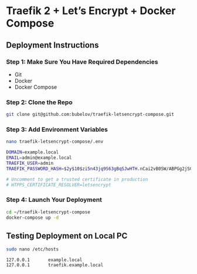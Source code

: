 # Traefik 2 + Let’s Encrypt + Docker Compose 

## Deployment Instructions

### Step 1: Make Sure You Have Required Dependencies

- Git
- Docker
- Docker Compose


### Step 2: Clone the Repo

```bash
git clone git@github.com:bubelov/traefik-letsencrypt-compose.git
```

### Step 3: Add Environment Variables

```bash
nano traefik-letsencrypt-compose/.env
```

```bash
DOMAIN=example.local
EMAIL=admin@example.local
TRAEFIK_USER=admin
TRAEFIK_PASSWORD_HASH=$2y$10$zi5n43jq9S63gBqSJwHTH.nCai2vB0SW/ABPGg2jSGmJBVRo0A.ni # admin

# Uncomment to get a trusted certificate in production
# HTPPS_CERTIFICATE_RESOLVER=letsencrypt
```

### Step 4: Launch Your Deployment

```bash
cd ~/traefik-letsencrypt-compose
docker-compose up -d
```

## Testing Deployment on Local PC

```bash
sudo nano /etc/hosts
```

```
127.0.0.1       example.local
127.0.0.1       traefik.example.local
```
